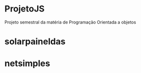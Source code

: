 # ProjetoJS
Projeto semestral da matéria de Programação Orientada a objetos
# solarpaineldas
# netsimples
